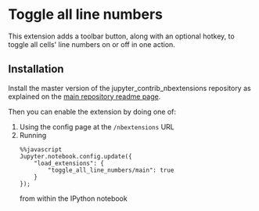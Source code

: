 Toggle all line numbers
=======================
This extension adds a toolbar button, along with an optional hotkey,
to toggle all cells' line numbers on or off in one action.

Installation
------------
Install the master version of the jupyter_contrib_nbextensions repository as
explained on the
[main repository readme page](https://github.com/ipython-contrib/jupyter_contrib_nbextensions).

Then you can enable the extension by doing one of:
1. Using the config page at the `/nbextensions` URL
2. Running
    ```jupyter
    %%javascript
    Jupyter.notebook.config.update({
        "load_extensions": {
            "toggle_all_line_numbers/main": true
        }
    });
    ```
    from within the IPython notebook
